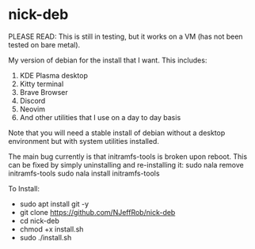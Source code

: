 # nick-deb
PLEASE READ: This is still in testing, but it works on a VM (has not been tested on bare metal).

My version of debian for the install that I want. This includes:
1. KDE Plasma desktop
2. Kitty terminal
3. Brave Browser
4. Discord
5. Neovim
6. And other utilities that I use on a day to day basis

Note that you will need a stable install of debian without a desktop environment but with system utilities installed.

The main bug currently is that initramfs-tools is broken upon reboot. This can be fixed by simply uninstalling and re-installing it:
sudo nala remove initramfs-tools
sudo nala install initramfs-tools

To Install:
* sudo apt install git -y
* git clone https://github.com/NJeffRob/nick-deb
* cd nick-deb
* chmod +x install.sh
* sudo ./install.sh
